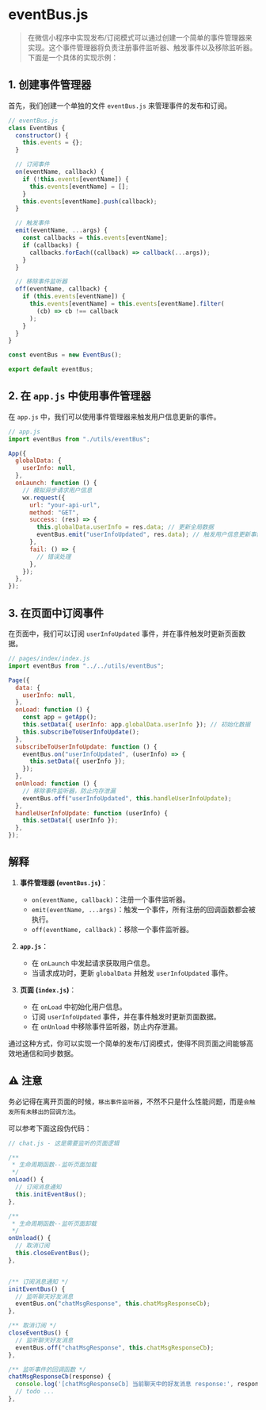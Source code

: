 # eventBus.js

> 在微信小程序中实现发布/订阅模式可以通过创建一个简单的事件管理器来实现。这个事件管理器将负责注册事件监听器、触发事件以及移除监听器。下面是一个具体的实现示例：

## 1. 创建事件管理器

首先，我们创建一个单独的文件 `eventBus.js` 来管理事件的发布和订阅。

```javascript
// eventBus.js
class EventBus {
  constructor() {
    this.events = {};
  }

  // 订阅事件
  on(eventName, callback) {
    if (!this.events[eventName]) {
      this.events[eventName] = [];
    }
    this.events[eventName].push(callback);
  }

  // 触发事件
  emit(eventName, ...args) {
    const callbacks = this.events[eventName];
    if (callbacks) {
      callbacks.forEach((callback) => callback(...args));
    }
  }

  // 移除事件监听器
  off(eventName, callback) {
    if (this.events[eventName]) {
      this.events[eventName] = this.events[eventName].filter(
        (cb) => cb !== callback
      );
    }
  }
}

const eventBus = new EventBus();

export default eventBus;
```

## 2. 在 `app.js` 中使用事件管理器

在 `app.js` 中，我们可以使用事件管理器来触发用户信息更新的事件。

```javascript
// app.js
import eventBus from "./utils/eventBus";

App({
  globalData: {
    userInfo: null,
  },
  onLaunch: function () {
    // 模拟异步请求用户信息
    wx.request({
      url: "your-api-url",
      method: "GET",
      success: (res) => {
        this.globalData.userInfo = res.data; // 更新全局数据
        eventBus.emit("userInfoUpdated", res.data); // 触发用户信息更新事件
      },
      fail: () => {
        // 错误处理
      },
    });
  },
});
```

## 3. 在页面中订阅事件

在页面中，我们可以订阅 `userInfoUpdated` 事件，并在事件触发时更新页面数据。

```javascript
// pages/index/index.js
import eventBus from "../../utils/eventBus";

Page({
  data: {
    userInfo: null,
  },
  onLoad: function () {
    const app = getApp();
    this.setData({ userInfo: app.globalData.userInfo }); // 初始化数据
    this.subscribeToUserInfoUpdate();
  },
  subscribeToUserInfoUpdate: function () {
    eventBus.on("userInfoUpdated", (userInfo) => {
      this.setData({ userInfo });
    });
  },
  onUnload: function () {
    // 移除事件监听器，防止内存泄漏
    eventBus.off("userInfoUpdated", this.handleUserInfoUpdate);
  },
  handleUserInfoUpdate: function (userInfo) {
    this.setData({ userInfo });
  },
});
```

## 解释

1. **事件管理器 (`eventBus.js`)**：

   - `on(eventName, callback)`：注册一个事件监听器。
   - `emit(eventName, ...args)`：触发一个事件，所有注册的回调函数都会被执行。
   - `off(eventName, callback)`：移除一个事件监听器。

2. **`app.js`**：

   - 在 `onLaunch` 中发起请求获取用户信息。
   - 当请求成功时，更新 `globalData` 并触发 `userInfoUpdated` 事件。

3. **页面 (`index.js`)**：
   - 在 `onLoad` 中初始化用户信息。
   - 订阅 `userInfoUpdated` 事件，并在事件触发时更新页面数据。
   - 在 `onUnload` 中移除事件监听器，防止内存泄漏。

通过这种方式，你可以实现一个简单的发布/订阅模式，使得不同页面之间能够高效地通信和同步数据。

## ⚠️ 注意

务必记得在离开页面的时候，`移出事件监听器`，不然不只是什么性能问题，而是`会触发所有未移出的回调方法`。

可以参考下面这段伪代码：

```js
// chat.js - 这是需要监听的页面逻辑

/**
 * 生命周期函数--监听页面加载
 */
onLoad() {
  // 订阅消息通知
  this.initEventBus();
},

/**
 * 生命周期函数--监听页面卸载
 */
onUnload() {
  // 取消订阅
  this.closeEventBus();
},


/** 订阅消息通知 */
initEventBus() {
  // 监听聊天好友消息
  eventBus.on("chatMsgResponse", this.chatMsgResponseCb);
},

/** 取消订阅 */
closeEventBus() {
  // 监听聊天好友消息
  eventBus.off("chatMsgResponse", this.chatMsgResponseCb);
},

/** 监听事件的回调函数 */
chatMsgResponseCb(response) {
  console.log('[chatMsgResponseCb] 当前聊天中的好友消息 response:', response);
  // todo ...
},

```
